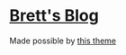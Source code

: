 # [Brett's Blog](https://uglow.github.io/)

Made possible by [this theme](http://mmistakes.github.io/hpstr-jekyll-theme/theme-setup/)
